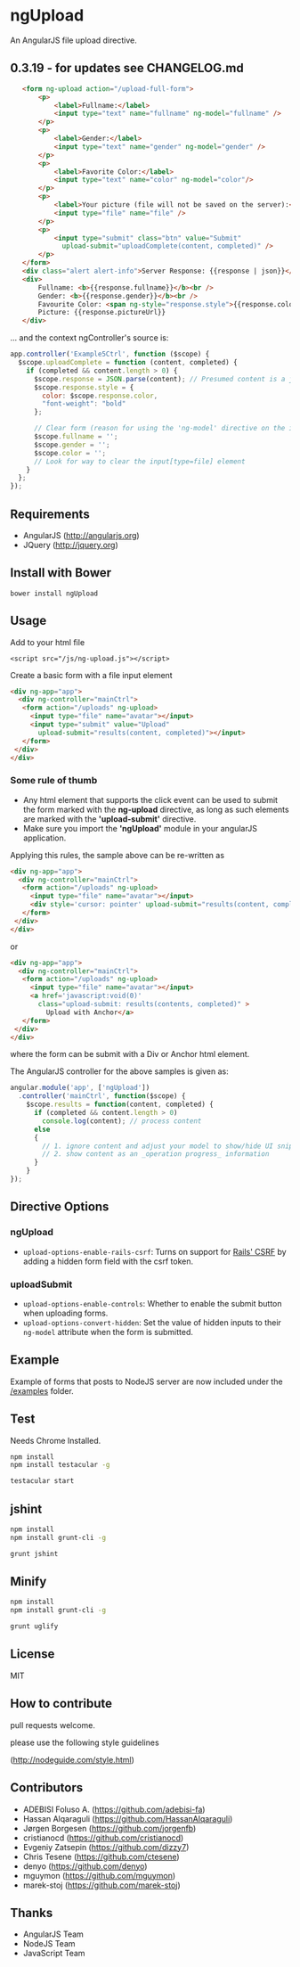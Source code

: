 # ngUpload

An AngularJS file upload directive.  

## 0.3.19 - for updates see CHANGELOG.md

``` html
   <form ng-upload action="/upload-full-form">
       <p>
           <label>Fullname:</label>
           <input type="text" name="fullname" ng-model="fullname" />
       </p>
       <p>
           <label>Gender:</label>
           <input type="text" name="gender" ng-model="gender" />
       </p>
       <p>
           <label>Favorite Color:</label>
           <input type="text" name="color" ng-model="color"/>
       </p>
       <p>
           <label>Your picture (file will not be saved on the server):</label>
           <input type="file" name="file" />
       </p>
       <p>
           <input type="submit" class="btn" value="Submit" 
             upload-submit="uploadComplete(content, completed)" />
       </p>
   </form>
   <div class="alert alert-info">Server Response: {{response | json}}</div>
   <div>
       Fullname: <b>{{response.fullname}}</b><br />
       Gender: <b>{{response.gender}}</b><br />
       Favourite Color: <span ng-style="response.style">{{response.color}}</span><br />
       Picture: {{response.pictureUrl}}
   </div>
```
... and the context ngController's source is:

``` js
app.controller('Example5Ctrl', function ($scope) {
  $scope.uploadComplete = function (content, completed) {
    if (completed && content.length > 0) {
      $scope.response = JSON.parse(content); // Presumed content is a json string!
      $scope.response.style = {
        color: $scope.response.color,
        "font-weight": "bold"
      };

      // Clear form (reason for using the 'ng-model' directive on the input elements)
      $scope.fullname = '';
      $scope.gender = '';
      $scope.color = '';
      // Look for way to clear the input[type=file] element
    }
  };
});
```

## Requirements

* AngularJS (http://angularjs.org)
* JQuery (http://jquery.org)

## Install with Bower

```
bower install ngUpload 
```

## Usage

Add to your html file

```
<script src="/js/ng-upload.js"></script>
```

Create a basic form with a file input element

``` html
<div ng-app="app">
  <div ng-controller="mainCtrl">
   <form action="/uploads" ng-upload> 
     <input type="file" name="avatar"></input>
     <input type="submit" value="Upload" 
       upload-submit="results(content, completed)"></input>
   </form>
 </div>
</div>
```

### Some rule of thumb

* Any html element that supports the click event can be used to submit the form marked with the __ng-upload__ directive, as long as such elements are marked with the __'upload-submit'__ directive.
* Make sure you import the __'ngUpload'__ module in your angularJS application.

Applying this rules, the sample above can be re-written as

``` html
<div ng-app="app">
  <div ng-controller="mainCtrl">
   <form action="/uploads" ng-upload> 
     <input type="file" name="avatar"></input>
     <div style='cursor: pointer' upload-submit="results(content, completed)">Upload with Div</div> &bull;
   </form>
 </div>
</div>
```

or

``` html
<div ng-app="app">
  <div ng-controller="mainCtrl">
   <form action="/uploads" ng-upload> 
     <input type="file" name="avatar"></input>
     <a href='javascript:void(0)' 
       class="upload-submit: results(contents, completed)" >
         Upload with Anchor</a>
   </form>
 </div>
</div>
```

where the form can be submit with a Div or Anchor html element.

The AngularJS controller for the above samples is given as:

``` js
angular.module('app', ['ngUpload'])
  .controller('mainCtrl', function($scope) {
    $scope.results = function(content, completed) {
      if (completed && content.length > 0)
        console.log(content); // process content
      else
      {
        // 1. ignore content and adjust your model to show/hide UI snippets; or
        // 2. show content as an _operation progress_ information
      }
    }
});
```

## Directive Options

### ngUpload

* `upload-options-enable-rails-csrf`: Turns on support for [Rails' CSRF](http://guides.rubyonrails.org/security.html#cross-site-request-forgery-csrf) 
                               by adding a hidden form field with the csrf token.

### uploadSubmit

* `upload-options-enable-controls`: Whether to enable the submit button when uploading forms.
* `upload-options-convert-hidden`: Set the value of hidden inputs to their `ng-model` attribute when the form is submitted.




## Example

Example of forms that posts to NodeJS server are now included under the [/examples](https://github.com/twilson63/ngUpload/tree/master/examples) folder.

## Test

Needs Chrome Installed.

``` sh
npm install
npm install testacular -g

testacular start
```

## jshint

``` sh
npm install
npm install grunt-cli -g

grunt jshint
```

## Minify

``` sh
npm install
npm install grunt-cli -g

grunt uglify
```


## License

MIT

## How to contribute

pull requests welcome.

please use the following style guidelines

(http://nodeguide.com/style.html)

## Contributors

* ADEBISI Foluso A. (https://github.com/adebisi-fa)
* Hassan Alqaraguli (https://github.com/HassanAlqaraguli)
* Jørgen Borgesen (https://github.com/jorgenfb)
* cristianocd (https://github.com/cristianocd)
* Evgeniy Zatsepin (https://github.com/dizzy7)
* Chris Tesene (https://github.com/ctesene)
* denyo (https://github.com/denyo)
* mguymon (https://github.com/mguymon)
* marek-stoj (https://github.com/marek-stoj)

## Thanks

* AngularJS Team
* NodeJS Team
* JavaScript Team
